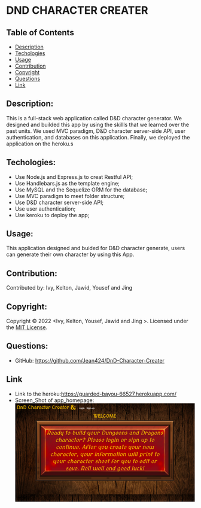 # DND CHARACTER CREATER

## Table of Contents

- [Description](#description)
- [Techologies](#techologies)
- [Usage](#usage)
- [Contribution](#contribution)
- [Copyright](#copyright)
- [Questions](#questions)
- [Link](#link)

## Description:

This is a full-stack web application called D&D character generator. We designed and builded this app by using the skillls that we learned over the past units. We used MVC paradigm, D&D character server-side API, user authentication, and databases on this application. Finally, we deployed the application on the heroku.s

## Techologies:

- Use Node.js and Express.js to creat Restful API;
- Use Handlebars.js as the template engine;
- Use MySQL and the Sequelize ORM for the database;
- Use MVC paradigm to meet folder structure;
- Use D&D character server-side API;
- Use user authentication;
- Use keroku to deploy the app;

## Usage:

This application designed and buided for D&D character generate, users can generate their own character by using this App.

## Contribution:

Contributed by: Ivy, Kelton, Jawid, Yousef and Jing

## Copyright:

Copyright © 2022 <Ivy, Kelton, Yousef, Jawid and Jing >.
Licensed under the [MIT License](LICENSE).

## Questions:

- GitHub: https://github.com/Jean424/DnD-Character-Creater

## Link

- Link to the heroku:https://guarded-bayou-66527.herokuapp.com/
- Screen_Shot of app_homepage:![Screenshot of application](/images/ScreenShot_HomePage.png)
